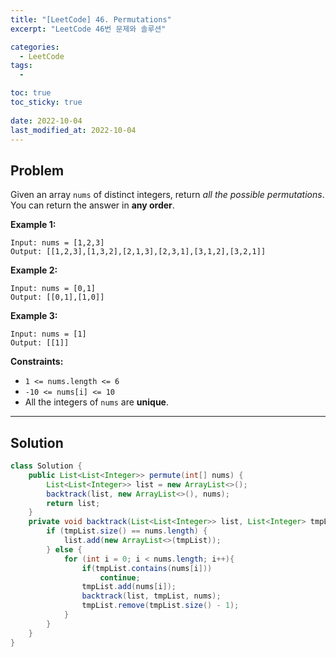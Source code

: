 ```yaml
---
title: "[LeetCode] 46. Permutations"
excerpt: "LeetCode 46번 문제와 솔루션"

categories:
  - LeetCode
tags:
  - 

toc: true
toc_sticky: true
 
date: 2022-10-04
last_modified_at: 2022-10-04
---
```

## **Problem**
Given an array `nums` of distinct integers, return *all the possible permutations*. You can return the answer in **any order**.

**Example 1:**
```
Input: nums = [1,2,3]
Output: [[1,2,3],[1,3,2],[2,1,3],[2,3,1],[3,1,2],[3,2,1]]
```
**Example 2:**
```
Input: nums = [0,1]
Output: [[0,1],[1,0]]
```
**Example 3:**
```
Input: nums = [1]
Output: [[1]]
```
**Constraints:**
- `1 <= nums.length <= 6`
- `-10 <= nums[i] <= 10`
- All the integers of `nums` are **unique**.

---
## **Solution**
```java
class Solution {
    public List<List<Integer>> permute(int[] nums) {
        List<List<Integer>> list = new ArrayList<>();
        backtrack(list, new ArrayList<>(), nums);
        return list;
    }
    private void backtrack(List<List<Integer>> list, List<Integer> tmpList, int [] nums){
        if (tmpList.size() == nums.length) {
            list.add(new ArrayList<>(tmpList));
        } else {
            for (int i = 0; i < nums.length; i++){ 
                if(tmpList.contains(nums[i]))
                    continue;
                tmpList.add(nums[i]);
                backtrack(list, tmpList, nums);
                tmpList.remove(tmpList.size() - 1);
            }
        }
    }
}
```